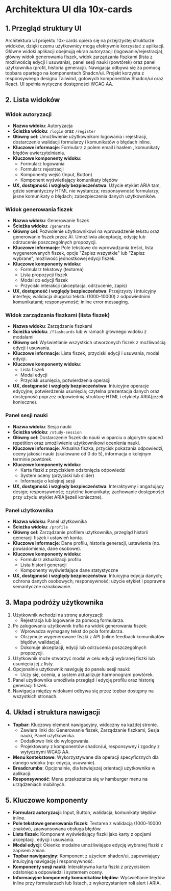 # Architektura UI dla 10x-cards

## 1. Przegląd struktury UI

Architektura UI projektu 10x-cards opiera się na przejrzystej strukturze widoków, dzięki czemu użytkownicy mogą efektywnie korzystać z aplikacji. Główne widoki aplikacji obejmują ekran autoryzacji (logowanie/rejestracja), główny widok generowania fiszek, widok zarządzania fiszkami (lista z możliwością edycji i usuwania), panel sesji nauki (powtórek) oraz panel użytkownika (profil, historia generacji). Nawigacja odbywa się za pomocą topbara opartego na komponentach Shadcn/ui. Projekt korzysta z responsywnego designu Tailwind, gotowych komponentów Shadcn/ui oraz React. UI spełnia wytyczne dostępności WCAG AA.

## 2. Lista widoków

### Widok autoryzacji

- **Nazwa widoku**: Autoryzacja
- **Ścieżka widoku**: `/login` oraz `/register`
- **Główny cel**: Umożliwienie użytkownikom logowania i rejestracji, dostarczenie walidacji formularzy i komunikatów o błędach inline.
- **Kluczowe informacje**: Formularz z polem email i hasłem , komunikaty błędów uwierzytelniania.
- **Kluczowe komponenty widoku**:
  - Formularz logowania
  - Formularz rejestracji
  - Komponenty wejść (Input, Button)
  - Komponent wyświetlający komunikaty błędów
- **UX, dostępność i względy bezpieczeństwa**: Użycie etykiet ARIA tam, gdzie semantyczny HTML nie wystarcza; responsywność formularzy; jasne komunikaty o błędach; zabezpieczenia danych użytkowników.

### Widok generowania fiszek

- **Nazwa widoku**: Generowanie fiszek
- **Ścieżka widoku**: `/generate`
- **Główny cel**: Pozwolenie użytkownikowi na wprowadzenie tekstu oraz generowanie fiszek przez AI. Umożliwia akceptację, edycję lub odrzucenie poszczególnych propozycji.
- **Kluczowe informacje**: Pole tekstowe do wprowadzania treści, lista wygenerowanych fiszek, opcje "Zapisz wszystkie" lub "Zapisz wybrane", możliwość jednostkowej edycji fiszek.
- **Kluczowe komponenty widoku**:
  - Formularz tekstowy (textarea)
  - Lista propozycji fiszek
  - Modal do edycji fiszek
  - Przyciski interakcji (akceptacja, odrzucenie, zapis)
- **UX, dostępność i względy bezpieczeństwa**: Przejrzysty i intuicyjny interfejs; walidacja długości tekstu (1000-10000) z odpowiednimi komunikatami; responsywność; inline error messaging.

### Widok zarządzania fiszkami (lista fiszek)

- **Nazwa widoku**: Zarządzanie fiszkami
- **Ścieżka widoku**: `/flashcards` lub w ramach głównego widoku z modalami
- **Główny cel**: Wyświetlanie wszystkich utworzonych fiszek z możliwością edycji i usuwania.
- **Kluczowe informacje**: Lista fiszek, przyciski edycji i usuwania, modal edycji.
- **Kluczowe komponenty widoku**:
  - Lista fiszek
  - Modal edycji
  - Przycisk usunięcia, potwierdzenia operacji
- **UX, dostępność i względy bezpieczeństwa**: Intuicyjne operacje edycyjne; potwierdzenia usunięcia; czytelna prezentacja danych oraz dostępność poprzez odpowiednią strukturę HTML i etykiety ARIA(jezeli konieczne).

### Panel sesji nauki

- **Nazwa widoku**: Sesja nauki
- **Ścieżka widoku**: `/study-session`
- **Główny cel**: Dostarczenie fiszek do nauki w oparciu o algorytm spaced repetition oraz umożliwienie użytkownikowi ocenienia nauki.
- **Kluczowe informacje**: Aktualna fiszka, przycisk pokazania odpowiedzi, oceny jakości nauki (skalowane od 0 do 5), informacja o kolejnym terminie powtórek.
- **Kluczowe komponenty widoku**:
  - Karta fiszki z przyciskiem odsłonięcia odpowiedzi
  - System oceny (przyciski lub slider)
  - Informacje o kolejnej sesji
- **UX, dostępność i względy bezpieczeństwa**: Interaktywny i angażujący design; responsywność; czytelne komunikaty; zachowanie dostępności przy użyciu etykiet ARIA(jezeli konieczne).

### Panel użytkownika

- **Nazwa widoku**: Panel użytkownika
- **Ścieżka widoku**: `/profile`
- **Główny cel**: Zarządzanie profilem użytkownika, przegląd historii generacji fiszek i ustawień konta.
- **Kluczowe informacje**: Dane profilu, historia generacji, ustawienia (np. powiadomienia, dane osobowe).
- **Kluczowe komponenty widoku**:
  - Formularz aktualizacji profilu
  - Lista historii generacji
  - Komponenty wyświetlające dane statystyczne
- **UX, dostępność i względy bezpieczeństwa**: Intuicyjna edycja danych; ochrona danych osobowych; responsywność; użycie etykiet i poprawne semantyczne oznakowanie.

## 3. Mapa podróży użytkownika

1. Użytkownik wchodzi na stronę autoryzacji:
   - Rejestracja lub logowanie za pomocą formularza.
2. Po zalogowaniu użytkownik trafia na widok generowania fiszek:
   - Wprowadza wymagany tekst do pola formularza.
   - Otrzymuje wygenerowane fiszki z API (inline feedback komunikatów błędów, walidacja).
   - Dokonuje akceptacji, edycji lub odrzucenia poszczególnych propozycji.
3. Użytkownik może otworzyć modal w celu edycji wybranej fiszki lub usunięcia jej z listy.
4. Opcjonalnie użytkownik nawiguję do panelu sesji nauki:
   - Uczy się, ocenia, a system aktualizuje harmonogram powtórek.
5. Panel użytkownika umożliwia przegląd i edycję profilu oraz historię generacji fiszek.
6. Nawigacja między widokami odbywa się przez topbar dostępny na wszystkich stronach.

## 4. Układ i struktura nawigacji

- **Topbar**: Kluczowy element nawigacyjny, widoczny na każdej stronie.
  - Zawiera linki do: Generowanie fiszek, Zarządzanie fiszkami, Sesja nauki, Panel użytkownika.
  - Dodatkowo link do wylogowania.
  - Projektowany z komponentów shadcn/ui, responsywny i zgodny z wytycznymi WCAG AA.
- **Menu kontekstowe**: Wykorzystywane dla operacji specyficznych dla danego widoku (np. edycja, usuwanie).
- **Breadcrumbs**: Opcjonalnie, dla łatwiejszej orientacji użytkownika w aplikacji.
- **Responsywność**: Menu przekształca się w hamburger menu na urządzeniach mobilnych.

## 5. Kluczowe komponenty

- **Formularz autoryzacji**: Input, Button, walidacja, komunikaty błędów inline.
- **Pole tekstowe generowania fiszek**: Textarea z walidacją (1000-10000 znaków), zaawansowana obsługa błędów.
- **Lista fiszek**: Komponent wyświetlający fiszki jako karty z opcjami akceptacji, edycji i usuwania.
- **Modal edycji**: Okienko modalne umożliwiające edycję wybranej fiszki z zapisem zmian.
- **Topbar nawigacyjny**: Komponent z użyciem shadcn/ui, zapewniający intuicyjną nawigację i responsywność.
- **Komponenty sesji nauki**: Interaktywna karta fiszki z przyciskiem odsłonięcia odpowiedzi i systemem oceny.
- **Informacyjne komponenty komunikatów błędów**: Wyświetlanie błędów inline przy formularzach lub listach, z wykorzystaniem roli alert i ARIA.
